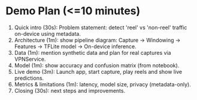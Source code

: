 # Demo Plan (<=10 minutes)

1. Quick intro (30s): Problem statement: detect 'reel' vs 'non-reel' traffic on-device using metadata.
2. Architecture (1m): show pipeline diagram: Capture -> Windowing -> Features -> TFLite model -> On-device inference.
3. Data (1m): mention synthetic data and plan for real captures via VPNService.
4. Model (1m): show accuracy and confusion matrix (from notebook).
5. Live demo (3m): Launch app, start capture, play reels and show live predictions.
6. Metrics & limitations (1m): latency, model size, privacy (metadata-only).
7. Closing (30s): next steps and improvements.

